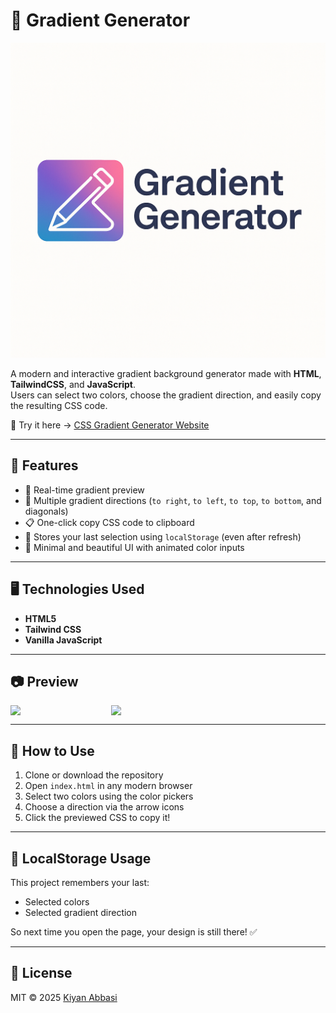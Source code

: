 # 🎨 Gradient Generator

  <img src="./src/img/logo.png">

A modern and interactive gradient background generator made with **HTML**, **TailwindCSS**, and **JavaScript**.  
Users can select two colors, choose the gradient direction, and easily copy the resulting CSS code.

🧪 Try it here → [CSS Gradient Generator Website](https://css-gradient-generator.pages.dev)

---

## 🌟 Features

- 🎨 Real-time gradient preview
- 🔁 Multiple gradient directions (`to right`, `to left`, `to top`, `to bottom`, and diagonals)
- 📋 One-click copy CSS code to clipboard
- 💾 Stores your last selection using `localStorage` (even after refresh)
- 🎯 Minimal and beautiful UI with animated color inputs

---

## 🖥️ Technologies Used

- **HTML5**
- **Tailwind CSS**
- **Vanilla JavaScript**

---

## 📷 Preview

<div style="display: flex; gap: 10px;">
  <img src="https://github.com/user-attachments/assets/3b5c30c6-e314-4402-9c8f-1d7d9e46c06a" width="30%">
  <img src="https://github.com/user-attachments/assets/f6b3722c-4c6f-47a2-ab39-8cdc5a276799" width="67%">
</div>

---

## 🚀 How to Use

1. Clone or download the repository
2. Open `index.html` in any modern browser
3. Select two colors using the color pickers
4. Choose a direction via the arrow icons
5. Click the previewed CSS to copy it!

---

## 🧠 LocalStorage Usage

This project remembers your last:
- Selected colors
- Selected gradient direction

So next time you open the page, your design is still there! ✅

---

## 📜 License

MIT © 2025 [Kiyan Abbasi](https://github.com/alirezaabbasi-dev)
